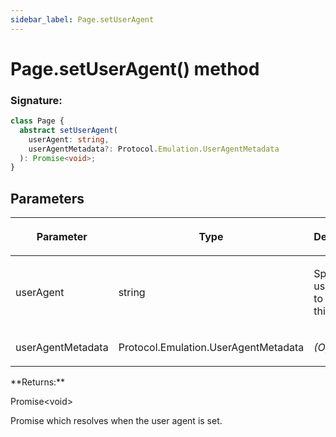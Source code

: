 ```yaml
---
sidebar_label: Page.setUserAgent
---
```


# Page.setUserAgent() method

### Signature:

```typescript
class Page {
  abstract setUserAgent(
    userAgent: string,
    userAgentMetadata?: Protocol.Emulation.UserAgentMetadata
  ): Promise<void>;
}
```

## Parameters

<table><thead><tr><th>

Parameter

</th><th>

Type

</th><th>

Description

</th></tr></thead>
<tbody><tr><td>

userAgent

</td><td>

string

</td><td>

Specific user agent to use in this page

</td></tr>
<tr><td>

userAgentMetadata

</td><td>

Protocol.Emulation.UserAgentMetadata

</td><td>

_(Optional)_

</td></tr>
</tbody></table>
**Returns:**

Promise&lt;void&gt;

Promise which resolves when the user agent is set.
